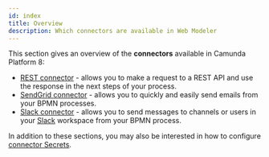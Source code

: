 ```yaml
---
id: index
title: Overview
description: Which connectors are available in Web Modeler
---
```


This section gives an overview of the **connectors** available in Camunda Platform 8:

- [REST connector](rest.md) - allows you to make a request to a REST API and use the response in the next steps of your process.
- [SendGrid connector](sendgrid.md) - allows you to quickly and easily send emails from your BPMN processes.
- [Slack connector](slack.md) - allows you to send messages to channels or users in your [Slack](https://slack.com) workspace from your BPMN process.

In addition to these sections, you may also be interested in how to configure [connector Secrets](../../../../console/manage-clusters/manage-secrets.md).
